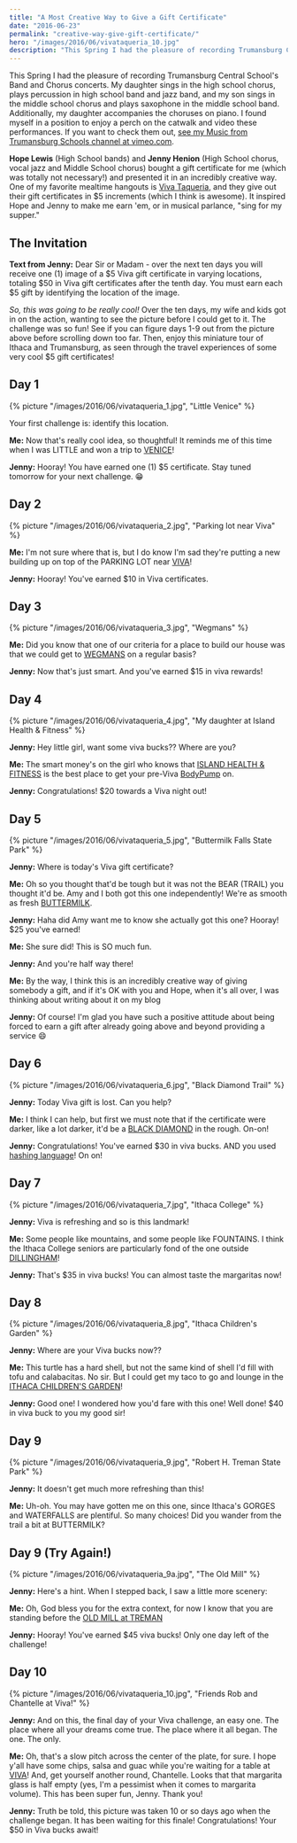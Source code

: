 ```yaml
---
title: "A Most Creative Way to Give a Gift Certificate"
date: "2016-06-23"
permalink: "creative-way-give-gift-certificate/"
hero: "/images/2016/06/vivataqueria_10.jpg"
description: "This Spring I had the pleasure of recording Trumansburg Central School's Band and Chorus concerts. Jenny and Hope bought a gift certificate for me and presented it in an incredibly creative way."
---
```


This Spring I had the pleasure of recording Trumansburg Central School's Band and Chorus concerts. My daughter sings in the high school chorus, plays percussion in high school band and jazz band, and my son sings in the middle school chorus and plays saxophone in the middle school band. Additionally, my daughter accompanies the choruses on piano. I found myself in a position to enjoy a perch on the catwalk and video these performances. If you want to check them out, [see my Music from Trumansburg Schools
channel at vimeo.com](https://vimeo.com/channels/trumansburgmusic).

**Hope Lewis** (High School bands) and **Jenny Henion** (High School chorus, vocal jazz and Middle School chorus) bought a gift certificate for me (which was totally not necessary!) and presented it in an incredibly creative way. One of my favorite mealtime hangouts is [Viva Taqueria](http://www.vivataqueria.com/), and they give out their gift certificates in $5 increments (which I think is awesome). It inspired Hope and Jenny to make me earn 'em, or in musical parlance, "sing for my supper."

## The Invitation

**Text from Jenny:** Dear Sir or Madam - over the next ten days you will receive one (1) image of a $5 Viva gift certificate in varying locations, totaling $50 in Viva gift certificates after the tenth day. You must earn each $5 gift by identifying the location of the image.

_So, this was going to be really cool!_ Over the ten days, my wife and kids got in on the action, wanting to see the picture before I could get to it. The challenge was so fun! See if you can figure days 1-9 out from the picture above before scrolling down too far. Then, enjoy this miniature tour of Ithaca and Trumansburg, as seen through the travel experiences of some very cool $5 gift certificates!

## Day 1

{% picture "/images/2016/06/vivataqueria_1.jpg", "Little Venice" %}

Your first challenge is: identify this location.

**Me:** Now that's really cool idea, so thoughtful! It reminds me of this time when I was LITTLE and won a trip to [VENICE](http://www.littlevenicet-burg.com/)!

**Jenny:** Hooray! You have earned one (1) $5 certificate. Stay tuned tomorrow for your next challenge. 😁

## Day 2

{% picture "/images/2016/06/vivataqueria_2.jpg", "Parking lot near Viva" %}

**Me:** I'm not sure where that is, but I do know I'm sad they're putting a new building up on top of the PARKING LOT near [VIVA](http://www.vivataqueria.com/)!

**Jenny:** Hooray! You've earned $10 in Viva certificates.

## Day 3

{% picture "/images/2016/06/vivataqueria_3.jpg", "Wegmans" %}

**Me:** Did you know that one of our criteria for a place to build our house was that we could get to [WEGMANS](http://www.wegmans.com/) on a regular basis?

**Jenny:** Now that's just smart. And you've earned $15 in viva rewards!

## Day 4

{% picture "/images/2016/06/vivataqueria_4.jpg", "My daughter at Island Health & Fitness" %}

**Jenny:** Hey little girl, want some viva bucks?? Where are you?

**Me:** The smart money's on the girl who knows that [ISLAND HEALTH & FITNESS](http://www.islandhealthfitness.com/) is the best place to get your pre-Viva [BodyPump](http://www.lesmills.com/us/workouts/fitness-classes/bodypump/) on.

**Jenny:** Congratulations! $20 towards a Viva night out!

## Day 5

{% picture "/images/2016/06/vivataqueria_5.jpg", "Buttermilk Falls State Park" %}

**Jenny:** Where is today's Viva gift certificate?

**Me:** Oh so you thought that'd be tough but it was not the BEAR (TRAIL) you thought it'd be. Amy and I both got this one independently! We're as smooth as fresh [BUTTERMILK](http://www.visitithaca.com/attractions/buttermilk-falls-state-park-216).

**Jenny:** Haha did Amy want me to know she actually got this one? Hooray! $25 you've earned!

**Me:** She sure did! This is SO much fun.

**Jenny:** And you're half way there!

**Me:** By the way, I think this is an incredibly creative way of giving somebody a gift, and if it's OK with you and Hope, when it's all over, I was thinking about writing about it on my blog

**Jenny:** Of course! I'm glad you have such a positive attitude about being forced to earn a gift after already going above and beyond providing a service 😄

## Day 6

{% picture "/images/2016/06/vivataqueria_6.jpg", "Black Diamond Trail" %}

**Jenny:** Today Viva gift is lost. Can you help?

**Me:** I think I can help, but first we must note that if the certificate were darker, like a lot darker, it'd be a [BLACK DIAMOND](https://en.wikipedia.org/wiki/Trails_in_Ithaca,_New_York#Black_Diamond_Trail) in the rough. On-on!

**Jenny:** Congratulations! You've earned $30 in viva bucks. AND you used [hashing language](http://ithacah3.org/about/hashing-101/)! On on!

## Day 7

{% picture "/images/2016/06/vivataqueria_7.jpg", "Ithaca College" %}

**Jenny:** Viva is refreshing and so is this landmark!

**Me:** Some people like mountains, and some people like FOUNTAINS. I think the Ithaca College seniors are particularly fond of the one outside [DILLINGHAM](http://www.ithaca.edu/photos/724/?image_id=65026)!

**Jenny:** That's $35 in viva bucks! You can almost taste the margaritas now!

## Day 8

{% picture "/images/2016/06/vivataqueria_8.jpg", "Ithaca Children's Garden" %}

**Jenny:** Where are your Viva bucks now??

**Me:** This turtle has a hard shell, but not the same kind of shell I'd fill with tofu and calabacitas. No sir. But I could get my taco to go and lounge in the [ITHACA CHILDREN'S GARDEN](http://ithacachildrensgarden.org/)!

**Jenny:** Good one! I wondered how you'd fare with this one! Well done! $40 in viva buck to you my good sir!

## Day 9

{% picture "/images/2016/06/vivataqueria_9.jpg", "Robert H. Treman State Park" %}

**Jenny:** It doesn't get much more refreshing than this!

**Me:** Uh-oh. You may have gotten me on this one, since Ithaca's GORGES and WATERFALLS are plentiful. So many choices! Did you wander from the trail a bit at BUTTERMILK?

## Day 9 (Try Again!)

{% picture "/images/2016/06/vivataqueria_9a.jpg", "The Old Mill" %}

**Jenny:** Here's a hint. When I stepped back, I saw a little more scenery:

**Me:** Oh, God bless you for the extra context, for now I know that you are standing before the [OLD MILL at TREMAN](http://tremanparkfriends.org/)

**Jenny:** Hooray! You've earned $45 viva bucks! Only one day left of the challenge!

## Day 10

{% picture "/images/2016/06/vivataqueria_10.jpg", "Friends Rob and Chantelle at Viva!" %}

**Jenny:** And on this, the final day of your Viva challenge, an easy one. The place where all your dreams come true. The place where it all began. The one. The only.

**Me:** Oh, that's a slow pitch across the center of the plate, for sure. I hope y'all have some chips, salsa and guac while you're waiting for a table at [VIVA](http://www.vivataqueria.com/)! And, get yourself another round, Chantelle. Looks that that margarita glass is half empty (yes, I'm a pessimist when it comes to margarita volume). This has been super fun, Jenny. Thank you!

**Jenny:** Truth be told, this picture was taken 10 or so days ago when the challenge began. It has been waiting for this finale! Congratulations! Your $50 in Viva bucks await!
